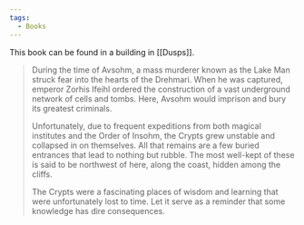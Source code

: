 ```yaml
---
tags:
  - Books
---
```


This book can be found in a building in [[Dusps]].

> During the time of Avsohm, a mass murderer known as the Lake Man struck fear into the hearts of the Drehmari. When he was captured, emperor Zorhis Ifeihl ordered the construction of a vast underground network of cells and tombs. Here, Avsohm would imprison and bury its greatest criminals.
>
> Unfortunately, due to frequent expeditions from both magical institutes and the Order of Insohm, the Crypts grew unstable and collapsed in on themselves. All that remains are a few buried entrances that lead to nothing but rubble. The most well-kept of these is said to be northwest of here, along the coast, hidden among the cliffs.
>
> The Crypts were a fascinating places of wisdom and learning that were unfortunately lost to time. Let it serve as a reminder that some knowledge has dire consequences.

  

